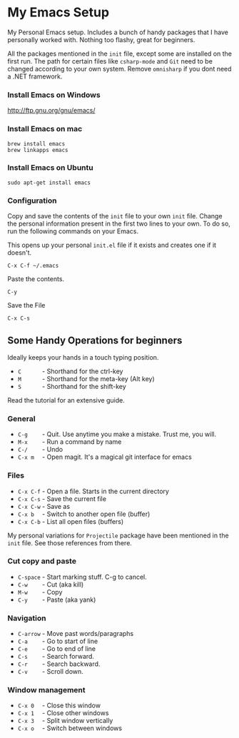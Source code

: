 # My Emacs Setup

My Personal Emacs setup. Includes a bunch of handy packages that I have personally worked with. Nothing too flashy, great for beginners.

All the packages mentioned in the `init` file, except some are installed on the first run. The path for certain files like `csharp-mode` and `Git` need to be changed according to your own system. Remove `omnisharp` if you dont need a .NET framework.

### Install Emacs on Windows
http://ftp.gnu.org/gnu/emacs/

### Install Emacs on mac

    brew install emacs
    brew linkapps emacs
### Install Emacs on Ubuntu
    sudo apt-get install emacs

### Configuration
Copy and save the contents of the `init` file to your own `init` file. Change the personal information present in the first two lines to your own. To do so, run the following commands on your Emacs.

This opens up your personal `init.el` file if it exists and creates one if it doesn't.

    C-x C-f ~/.emacs

Paste the contents.

    C-y

Save the File

    C-x C-s

## Some Handy Operations for beginners

Ideally keeps your hands in a touch typing position.

* `C      ` - Shorthand for the ctrl-key
* `M      ` - Shorthand for the meta-key (Alt key)
* `S      ` - Shorthand for the shift-key

Read the tutorial for an extensive guide.

### General

* `C-g    ` -  Quit. Use anytime you make a mistake. Trust me, you will.
* `M-x    ` - Run a command by name
* `C-/    ` - Undo
* `C-x m  ` -  Open magit. It's a magical git interface for emacs

### Files

* `C-x C-f` - Open a file. Starts in the current directory
* `C-x C-s` - Save the current file
* `C-x C-w` - Save as
* `C-x b  ` - Switch to another open file (buffer)
* `C-x C-b` - List all open files (buffers)

My personal variations for `Projectile` package have been mentioned in the `init` file. See those references from there.

### Cut copy and paste

* `C-space` - Start marking stuff. C-g to cancel.
* `C-w    ` - Cut (aka kill)
* `M-w    ` - Copy
* `C-y    ` - Paste (aka yank)

### Navigation

* `C-arrow` - Move past words/paragraphs
* `C-a    ` - Go to start of line
* `C-e    ` - Go to end of line
* `C-s    ` - Search forward.
* `C-r    ` - Search backward.
* `C-v    ` - Scroll down.

### Window management

* `C-x 0  ` - Close this window
* `C-x 1  ` - Close other windows
* `C-x 3  ` - Split window vertically
* `C-x o  ` - Switch between windows
